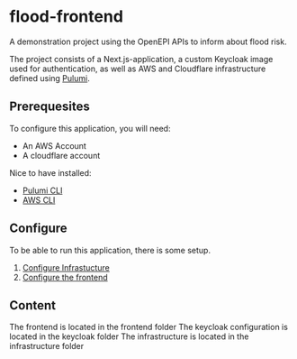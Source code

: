# flood-frontend

A demonstration project using the OpenEPI APIs to inform about flood risk.

The project consists of a Next.js-application, a custom Keycloak image used for authentication, as well as AWS and Cloudflare infrastructure defined using [Pulumi](https://www.pulumi.com/).

## Prerequesites

To configure this application, you will need:

- An AWS Account
- A cloudflare account

Nice to have installed:
- [Pulumi CLI](https://www.pulumi.com/docs/iac/download-install/)
- [AWS CLI](https://docs.aws.amazon.com/cli/latest/userguide/getting-started-install.html)

## Configure
To be able to run this application, there is some setup.
1. [Configure Infrastucture](infrastructure/README.md)
2. [Configure the frontend](frontend/README.md)

## Content
The frontend is located in the frontend folder
The keycloak configuration is located in the keycloak folder
The infrastructure is located in the infrastructure folder